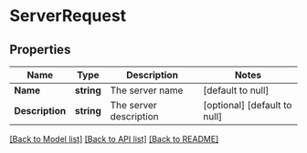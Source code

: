 # ServerRequest

## Properties
Name | Type | Description | Notes
------------ | ------------- | ------------- | -------------
**Name** | **string** | The server name | [default to null]
**Description** | **string** | The server description | [optional] [default to null]

[[Back to Model list]](../README.md#documentation-for-models) [[Back to API list]](../README.md#documentation-for-api-endpoints) [[Back to README]](../README.md)


